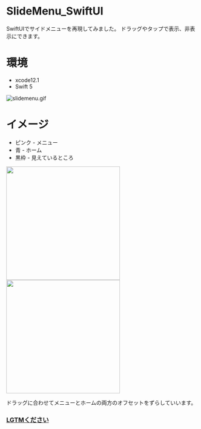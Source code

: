 # SlideMenu_SwiftUI

SwiftUIでサイドメニューを再現してみました。
ドラッグやタップで表示、非表示にできます。
# 環境
- xcode12.1
- Swift 5

![slidemenu.gif](https://qiita-image-store.s3.ap-northeast-1.amazonaws.com/0/272984/bac92972-f12f-3ae5-20f0-f05eec734ea9.gif)

# イメージ
- ピンク - メニュー
- 青 - ホーム
- 黒枠 - 見えているところ

<img src="https://qiita-image-store.s3.ap-northeast-1.amazonaws.com/0/272984/47a4d208-6893-5631-a86c-b82fe1d0ded7.png" width="300"> <img src="https://qiita-image-store.s3.ap-northeast-1.amazonaws.com/0/272984/9899bd26-3480-4282-9ebc-c824a7a5fbd3.png" width="300">

ドラッグに合わせてメニューとホームの両方のオフセットをずらしていいます。

### [LGTMください](https://qiita.com/mass_ssa/items/8f0f75b688819d6838f1)

